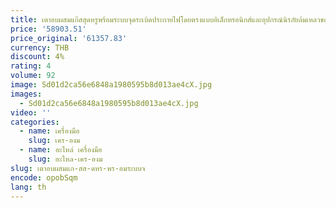 ```yaml
---
title: เตาอบผสมแก๊สสุดหรูพร้อมระบบจุดระเบิดประกายไฟโดยตรงแบบอิเล็กทรอนิกส์และอุปกรณ์นิรภัยล้มเหลวของเปลวไฟสําหรับการควบคุมแต่ละรายการ
price: '58903.51'
price_original: '61357.83'
currency: THB
discount: 4%
rating: 4
volume: 92
image: Sd01d2ca56e6848a1980595b8d013ae4cX.jpg
images:
  - Sd01d2ca56e6848a1980595b8d013ae4cX.jpg
video: ''
categories:
  - name: เครื่องมือ
    slug: เคร-องม
  - name: อะไหล่ เครื่องมือ
    slug: อะไหล-เคร-องม
slug: เตาอบผสมแก-สส-ดหร-พร-อมระบบจ
encode: opobSqm
lang: th
---
```

  